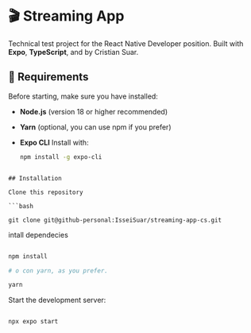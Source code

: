 # 🎬 Streaming App

Technical test project for the React Native Developer position.
Built with **Expo**, **TypeScript**, and by Cristian Suar.

## 🚀 Requirements

Before starting, make sure you have installed:

- **Node.js** (version 18 or higher recommended)
- **Yarn** (optional, you can use npm if you prefer)
- **Expo CLI**
Install with:

  ```bash
  npm install -g expo-cli
 ```

## Installation

Clone this repository

```bash

git clone git@github-personal:IsseiSuar/streaming-app-cs.git

```

intall dependecies

```bash

npm install

# o con yarn, as you prefer.

yarn
```

Start the development server:

```bash

npx expo start

```


